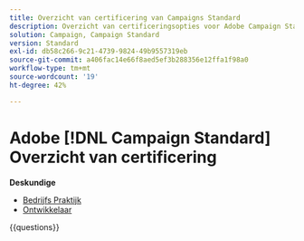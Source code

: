 ```yaml
---
title: Overzicht van certificering van Campaigns Standard
description: Overzicht van certificeringsopties voor Adobe Campaign Standard
solution: Campaign, Campaign Standard
version: Standard
exl-id: db58c266-9c21-4739-9824-49b9557319eb
source-git-commit: a406fac14e66f8aed5ef3b288356e12ffa1f98a0
workflow-type: tm+mt
source-wordcount: '19'
ht-degree: 42%

---
```


# Adobe [!DNL Campaign Standard] Overzicht van certificering

**Deskundige**

* [ Bedrijfs Praktijk ](/help/certifications/acs/acs-e-business.md) <!--AD0-E307-->
* [ Ontwikkelaar ](/help/certifications/acs/acs-e-developer.md) <!--AD0-E306-->

{{questions}}

